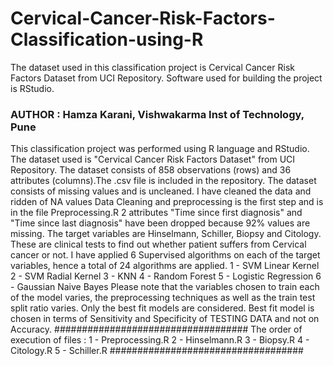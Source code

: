 # Cervical-Cancer-Risk-Factors-Classification-using-R
The dataset used in this classification project is Cervical Cancer Risk Factors Dataset from UCI Repository. Software used for building the project is RStudio.
### AUTHOR : Hamza Karani, Vishwakarma Inst of Technology, Pune

This classification project was performed using R language and RStudio. 
The dataset used is "Cervical Cancer Risk Factors Dataset" from UCI Repository. 
The dataset consists of 858 observations (rows) and 36 attributes (columns).The .csv file is included in the repository.
The dataset consists of missing values and is uncleaned. 
I have cleaned the data and ridden of NA values 
Data Cleaning and preprocessing is the first step and is in the file Preprocessing.R
2 attributes "Time since first diagnosis" and "Time since last diagnosis" have been dropped because 92% values are missing.
The target variables are Hinselmann, Schiller, Biopsy and Citology. These are clinical tests to find out whether patient suffers from Cervical cancer or not. 
I have applied 6 Supervised algorithms on each of the target variables, hence a total of 24 algorithms are applied.
1 - SVM Linear Kernel
2 - SVM Radial Kernel
3 - KNN
4 - Random Forest
5 - Logistic Regression 
6 - Gaussian Naive Bayes
Please note that the variables chosen to train each of the model varies, the preprocessing techniques as well as the train test split ratio varies. Only the best fit models are considered. Best fit model is chosen in terms of Sensitivity and Specificity of TESTING DATA and not on Accuracy.
###################################
The order of execution of files :
1 - Preprocessing.R
2 - Hinselmann.R
3 - Biopsy.R
4 - Citology.R
5 - Schiller.R
###################################
